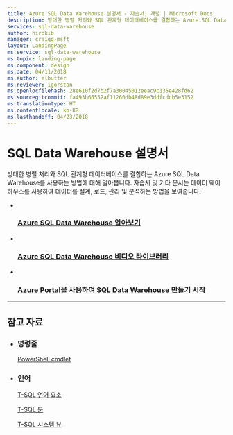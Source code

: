 ```yaml
---
title: Azure SQL Data Warehouse 설명서 - 자습서, 개념 | Microsoft Docs
description: 방대한 병렬 처리와 SQL 관계형 데이터베이스를 결합하는 Azure SQL Data Warehouse를 사용하는 방법에 대해 알아봅니다. 자습서 및 기타 문서는 데이터 웨어하우스를 사용하여 데이터를 설계, 로드, 관리 및 분석하는 방법을 보여줍니다.
services: sql-data-warehouse
author: hirokib
manager: craigg-msft
layout: LandingPage
ms.service: sql-data-warehouse
ms.topic: landing-page
ms.component: design
ms.date: 04/11/2018
ms.author: elbutter
ms.reviewer: igorstan
ms.openlocfilehash: 28e610f2d7b2f7a30045012eeac9c135e428fd62
ms.sourcegitcommit: fa493b66552af11260db48d89e3ddfcdcb5e3152
ms.translationtype: HT
ms.contentlocale: ko-KR
ms.lasthandoff: 04/23/2018
---
```

# <a name="sql-data-warehouse-documentation"></a>SQL Data Warehouse 설명서

방대한 병렬 처리와 SQL 관계형 데이터베이스를 결합하는 Azure SQL Data Warehouse를 사용하는 방법에 대해 알아봅니다. 자습서 및 기타 문서는 데이터 웨어하우스를 사용하여 데이터를 설계, 로드, 관리 및 분석하는 방법을 보여줍니다. 

<ul class="panelContent cardsFTitle">
    <li>
        <a href="/azure/sql-data-warehouse/sql-data-warehouse-overview-what-is">
        <div class="cardSize">
            <div class="cardPadding">
                <div class="card">
                    <div class="cardImageOuter">
                        <div class="cardImage">
                            <img src="media/index/sql-data-warehouse.svg" alt="" />
                        </div>
                    </div>
                    <div class="cardText">
                        <h3>Azure SQL Data Warehouse 알아보기</h3>
                    </div>
                </div>
            </div>
        </div>
        </a>
    </li>
     <li>
        <a href="https://azure.microsoft.com/documentation/videos/index/?services=sql-data-warehouse">
        <div class="cardSize">
            <div class="cardPadding">
                <div class="card">
                    <div class="cardImageOuter">
                        <div class="cardImage">
                            <img src="media/index/video-library.svg" alt="" />
                        </div>
                    </div>
                    <div class="cardText">
                        <h3>Azure SQL Data Warehouse 비디오 라이브러리</h3>
                    </div>
                </div>
            </div>
        </div>
        </a>
    </li>
     <li>
        <a href="/azure/sql-data-warehouse/sql-data-warehouse-get-started-provision">
        <div class="cardSize">
            <div class="cardPadding">
                <div class="card">
                    <div class="cardImageOuter">
                        <div class="cardImage">

<img src="media/index/portal.svg" alt="" />
                        </div>
                    </div>
                    <div class="cardText">
                        <h3>Azure Portal을 사용하여 SQL Data Warehouse 만들기 시작</h3>
                    </div>
                </div>
            </div>
        </div>
        </a>
    </li>
</ul>

---

<h2>참고 자료</h2>
<ul class="panelContent cardsW">
    <li>
        <div class="cardSize">
            <div class="cardPadding">
                <div class="card">
                    <div class="cardText">
                        <h3>명령줄</h3>
                        <p><a href="/azure/sql-data-warehouse/sql-data-warehouse-reference-powershell-cmdlets">PowerShell cmdlet</a></p>
                    </div>
                </div>
            </div>
        </div>
    </li>
    <li>
        <div class="cardSize">
            <div class="cardPadding">
                <div class="card">
                    <div class="cardText">
                        <h3>언어</h3>
                        <p><a href="/azure/sql-data-warehouse/sql-data-warehouse-reference-tsql-language-elements">T-SQL 언어 요소</a></p>
                        <p><a href="/azure/sql-data-warehouse/sql-data-warehouse-reference-tsql-statements">T-SQL 문</a></p>
                        <p><a href="/azure/sql-data-warehouse/sql-data-warehouse-reference-tsql-system-views">T-SQL 시스템 뷰</a></p>
                    </div>
                </div>
            </div>
        </div>
    </li>
</ul>


